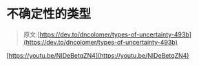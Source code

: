 # 不确定性的类型

> 原文:[https://dev.to/dncolomer/types-of-uncertainty-493b](https://dev.to/dncolomer/types-of-uncertainty-493b)

[https://youtu.be/NIDeBetqZN4](https://youtu.be/NIDeBetqZN4)
